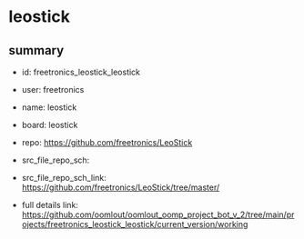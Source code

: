 # leostick
 
## summary 
* id: freetronics_leostick_leostick
* user: freetronics
* name: leostick
* board: leostick
* repo: https://github.com/freetronics/LeoStick



* src_file_repo_sch: 
* src_file_repo_sch_link: https://github.com/freetronics/LeoStick/tree/master/
* full details link: https://github.com/oomlout/oomlout_oomp_project_bot_v_2/tree/main/projects/freetronics_leostick_leostick/current_version/working  






